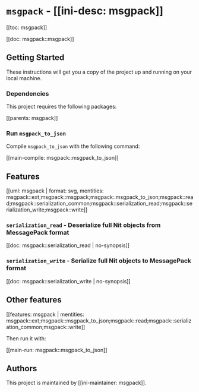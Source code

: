 # `msgpack` - [[ini-desc: msgpack]]

[[toc: msgpack]]

[[doc: msgpack::msgpack]]

## Getting Started

These instructions will get you a copy of the project up and running on your local machine.

### Dependencies

This project requires the following packages:

[[parents: msgpack]]

### Run `msgpack_to_json`

Compile `msgpack_to_json` with the following command:

[[main-compile: msgpack::msgpack_to_json]]

## Features

[[uml: msgpack | format: svg, mentities: msgpack::ext;msgpack::msgpack;msgpack::msgpack_to_json;msgpack::read;msgpack::serialization_common;msgpack::serialization_read;msgpack::serialization_write;msgpack::write]]

### `serialization_read` - Deserialize full Nit objects from MessagePack format

[[doc: msgpack::serialization_read | no-synopsis]]

### `serialization_write` - Serialize full Nit objects to MessagePack format

[[doc: msgpack::serialization_write | no-synopsis]]

## Other features

[[features: msgpack | mentities: msgpack::ext;msgpack::msgpack_to_json;msgpack::read;msgpack::serialization_common;msgpack::write]]

Then run it with:

[[main-run: msgpack::msgpack_to_json]]

## Authors

This project is maintained by [[ini-maintainer: msgpack]].
